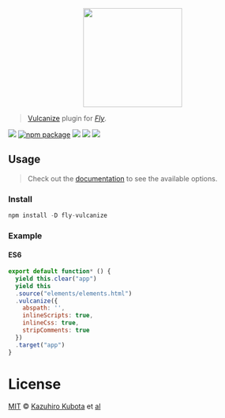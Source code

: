 <div align="center">
  <a href="http://github.com/flyjs/fly">
    <img width=200px  src="https://cloud.githubusercontent.com/assets/8317250/8733685/0be81080-2c40-11e5-98d2-c634f076ccd7.png">
  </a>
</div>

> [Vulcanize](https://github.com/Polymer/vulcanize) plugin for _[Fly][fly]_.

[![][fly-badge]][fly]
[![npm package][npm-ver-link]][releases]
[![][dl-badge]][npm-pkg-link]
[![][travis-badge]][travis-link]
[![][mit-badge]][mit]

## Usage
> Check out the
[documentation](https://github.com/Polymer/vulcanize#using-vulcanize-programmatically)
to see the available options.

### Install

```a
npm install -D fly-vulcanize
```

### Example

#### ES6
```js
export default function* () {
  yield this.clear("app")
  yield this
  .source("elements/elements.html")
  .vulcanize({
    abspath: '',
    inlineScripts: true,
    inlineCss: true,
    stripComments: true
  })
  .target("app")
}
```

# License

[MIT][mit] © [Kazuhiro Kubota][author] et [al][contributors]


[mit]:          http://opensource.org/licenses/MIT
[author]:       http://github.com/k2wanko
[contributors]: https://github.com/k2wanko/fly-vulcanize/graphs/contributors
[releases]:     https://github.com/k2wanko/fly-vulcanize/releases
[fly]:          https://www.github.com/flyjs/fly
[fly-badge]: https://img.shields.io/badge/fly-JS-05B3E1.svg?style=flat-square
[mit-badge]: https://img.shields.io/badge/license-MIT-444444.svg?style=flat-square
[npm-pkg-link]: https://www.npmjs.org/package/fly-vulcanize
[npm-ver-link]: https://img.shields.io/npm/v/fly-vulcanize.svg?style=flat-square
[dl-badge]: http://img.shields.io/npm/dm/fly-vulcanize.svg?style=flat-square
[travis-link]:  https://travis-ci.org/k2wanko/fly-vulcanize
[travis-badge]: http://img.shields.io/travis/k2wanko/fly-vulcanize.svg?style=flat-square
